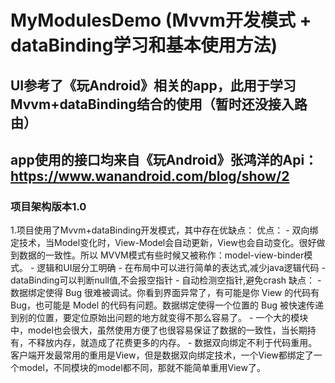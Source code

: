 # MyModulesDemo (Mvvm开发模式 + dataBinding学习和基本使用方法)
## UI参考了《玩Android》相关的app，此用于学习Mvvm+dataBinding结合的使用（暂时还没接入路由）
## app使用的接口均来自《玩Android》张鸿洋的Api：https://www.wanandroid.com/blog/show/2
### 项目架构版本1.0

1.项目使用了Mvvm+dataBinding开发模式，其中存在优缺点：
    优点：
    - 双向绑定技术，当Model变化时，View-Model会自动更新，View也会自动变化。很好做到数据的一致性。所以 MVVM模式有些时候又被称作：model-view-binder模式。
    - 逻辑和UI层分工明确
    - 在布局中可以进行简单的表达式,减少java逻辑代码
    - dataBinding可以判断null值,不会报空指针
    - 自动检测空指针,避免crash
    缺点：
    - 数据绑定使得 Bug 很难被调试。你看到界面异常了，有可能是你 View 的代码有 Bug，也可能是 Model 的代码有问题。数据绑定使得一个位置的 Bug 被快速传递到别的位置，要定位原始出问题的地方就变得不那么容易了。
    - 一个大的模块中，model也会很大，虽然使用方便了也很容易保证了数据的一致性，当长期持有，不释放内存，就造成了花费更多的内存。
    - 数据双向绑定不利于代码重用。客户端开发最常用的重用是View，但是数据双向绑定技术，一个View都绑定了一个model，不同模块的model都不同，那就不能简单重用View了。